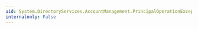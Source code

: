 ```yaml
---
uid: System.DirectoryServices.AccountManagement.PrincipalOperationException.ErrorCode
internalonly: False
---
```

